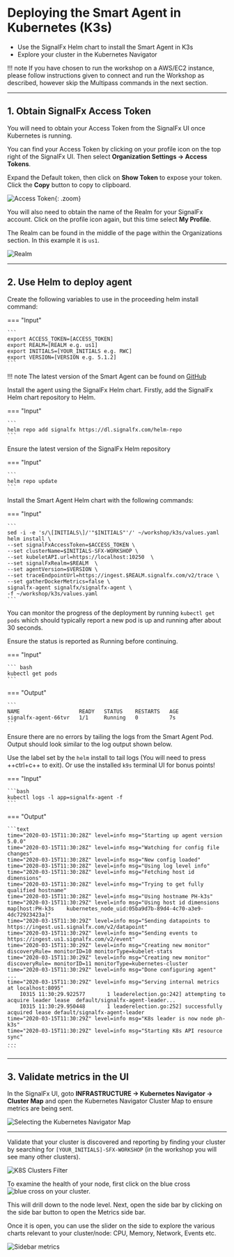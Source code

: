 # Deploying the Smart Agent in Kubernetes (K3s)

* Use the SignalFx Helm chart to install the Smart Agent in K3s
* Explore your cluster in the Kubernetes Navigator

!!! note
    If you have chosen to run the workshop on a AWS/EC2 instance, please follow instructions given to connect and run the Workshop as described, however skip the Multipass commands in the next section.

---

## 1. Obtain SignalFx Access Token

You will need to obtain your Access Token from the SignalFx UI once Kubernetes is running.

You can find your Access Token by clicking on your profile icon on the top right of the SignalFx UI. Then select **Organization Settings → Access Tokens**.

Expand the Default token, then click on **Show Token** to expose your token. Click the **Copy** button to copy to clipboard.

![Access Token](../images/module3/m3-access-token.png){: .zoom}

You will also need to obtain the name of the Realm for your SignalFx account.  Click on the profile icon again, but this time select **My Profile**.

The Realm can be found in the middle of the page within the Organizations section.  In this example it is `us1`.

![Realm](../images/module3/m3-realm.png)

---

## 2. Use Helm to deploy agent

Create the following variables to use in the proceeding helm install command:

=== "Input"

    ```
    export ACCESS_TOKEN=[ACCESS_TOKEN]
    export REALM=[REALM e.g. us1]
    export INITIALS=[YOUR_INITIALS e.g. RWC]
    export VERSION=[VERSION e.g. 5.1.2]
    ```

!!! note
    The latest version of the Smart Agent can be found on [GitHub](https://github.com/signalfx/signalfx-agent/releases)

Install the agent using the SignalFx Helm chart. Firstly, add the SignalFx Helm chart repository to Helm.

=== "Input"

    ```
    helm repo add signalfx https://dl.signalfx.com/helm-repo
    ```

Ensure the latest version of the SignalFx Helm repository

=== "Input"

    ```
    helm repo update
    ```

Install the Smart Agent Helm chart with the following commands:

=== "Input"

    ```
    sed -i -e 's/\[INITIALS\]/'"$INITIALS"'/' ~/workshop/k3s/values.yaml
    helm install \
    --set signalFxAccessToken=$ACCESS_TOKEN \
    --set clusterName=$INITIALS-SFX-WORKSHOP \
    --set kubeletAPI.url=https://localhost:10250  \
    --set signalFxRealm=$REALM  \
    --set agentVersion=$VERSION \
    --set traceEndpointUrl=https://ingest.$REALM.signalfx.com/v2/trace \
    --set gatherDockerMetrics=false \
    signalfx-agent signalfx/signalfx-agent \
    -f ~/workshop/k3s/values.yaml
    ```

You can monitor the progress of the deployment by running `kubectl get pods` which should typically report a new pod is up and running after about 30 seconds.

Ensure the status is reported as Running before continuing.

=== "Input"

    ``` bash
    kubectl get pods
    ```

=== "Output"

    ```
    NAME                   READY   STATUS    RESTARTS   AGE
    signalfx-agent-66tvr   1/1     Running   0          7s
    ```

Ensure there are no errors by tailing the logs from the Smart Agent Pod. Output should look similar to the log output shown below.

Use the label set by the `helm` install to tail logs (You will need to press ++ctrl+c++ to exit). Or use the installed `k9s` terminal UI for bonus points!

=== "Input"

    ```bash
    kubectl logs -l app=signalfx-agent -f
    ```

=== "Output"

    ```text
    time="2020-03-15T11:30:28Z" level=info msg="Starting up agent version 5.0.0"
    time="2020-03-15T11:30:28Z" level=info msg="Watching for config file changes"
    time="2020-03-15T11:30:28Z" level=info msg="New config loaded"
    time="2020-03-15T11:30:28Z" level=info msg="Using log level info"
    time="2020-03-15T11:30:28Z" level=info msg="Fetching host id dimensions"
    time="2020-03-15T11:30:28Z" level=info msg="Trying to get fully qualified hostname"
    time="2020-03-15T11:30:28Z" level=info msg="Using hostname PH-k3s"
    time="2020-03-15T11:30:29Z" level=info msg="Using host id dimensions map[host:PH-k3s    kubernetes_node_uid:05ba9d7b-89d4-4c70-a3e9-4dc72923423a]"
    time="2020-03-15T11:30:29Z" level=info msg="Sending datapoints to https://ingest.us1.signalfx.com/v2/datapoint"
    time="2020-03-15T11:30:29Z" level=info msg="Sending events to https://ingest.us1.signalfx.com/v2/event"
    time="2020-03-15T11:30:29Z" level=info msg="Creating new monitor" discoveryRule= monitorID=10 monitorType=kubelet-stats
    time="2020-03-15T11:30:29Z" level=info msg="Creating new monitor" discoveryRule= monitorID=11 monitorType=kubernetes-cluster
    time="2020-03-15T11:30:29Z" level=info msg="Done configuring agent"
    ...
    time="2020-03-15T11:30:29Z" level=info msg="Serving internal metrics at localhost:8095"
        I0315 11:30:29.922577       1 leaderelection.go:242] attempting to acquire leader lease  default/signalfx-agent-leader...
        I0315 11:30:29.950448       1 leaderelection.go:252] successfully acquired lease default/signalfx-agent-leader
    time="2020-03-15T11:30:29Z" level=info msg="K8s leader is now node ph-k3s"
    time="2020-03-15T11:30:29Z" level=info msg="Starting K8s API resource sync"
    ...
    ```

---

## 3. Validate metrics in the UI

In the SignalFx UI, goto **INFRASTRUCTURE → Kubernetes Navigator → Cluster Map** and open the Kubernetes Navigator Cluster Map to ensure metrics are being sent.

![Selecting the Kubernetes Navigator Map](../images/module3/clustermap-nav.png)

---

Validate that your cluster is discovered and reporting by finding your cluster by searching for `[YOUR_INITIALS]-SFX-WORKSHOP` (in the workshop you will see many other clusters).

![K8S Clusters Filter](../images/module3/M3-l1-selecting-k3-cluster.png)

To examine the health of your node, first click on the blue cross ![blue cross](../images/module3/M3-l1-blue-cross.png) on your cluster.

This will drill down to the node level.  Next, open the side bar by clicking on the side bar button to open the Metrics side bar.

Once it is open, you can use the slider on the side to explore the various charts relevant to your cluster/node: CPU, Memory, Network, Events etc.

![Sidebar metrics](../images/module3/M3-l1-explore-metrics.png)
